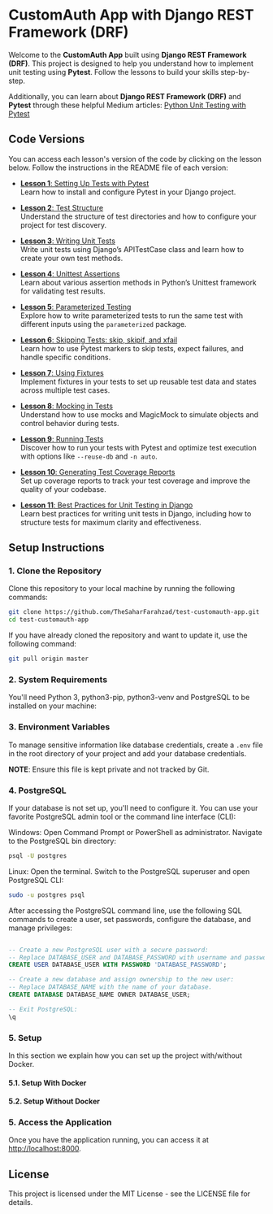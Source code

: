 # CustomAuth App with Django REST Framework (DRF)

Welcome to the **CustomAuth App** built using **Django REST Framework (DRF)**. This project is designed to help you understand how to implement unit testing using **Pytest**. Follow the lessons to build your skills step-by-step.

Additionally, you can learn about **Django REST Framework (DRF)** and **Pytest** through these helpful Medium articles: [Python Unit Testing with Pytest](https://medium.com/@CodeWithSahar/Pytest)


## <a name='CodeVersions'></a>Code Versions

You can access each lesson's version of the code by clicking on the lesson below. Follow the instructions in the README file of each version:

- [**Lesson 1**: Setting Up Tests with Pytest](https://github.com/TheSaharFarahzad/library-app-medium/tree/lesson-1)  
   Learn how to install and configure Pytest in your Django project.

- [**Lesson 2**: Test Structure](https://github.com/TheSaharFarahzad/library-app-medium/tree/lesson-2)  
   Understand the structure of test directories and how to configure your project for test discovery.

- [**Lesson 3**: Writing Unit Tests](https://github.com/TheSaharFarahzad/library-app-medium/tree/lesson-3)  
   Write unit tests using Django’s APITestCase class and learn how to create your own test methods.

- [**Lesson 4**: Unittest Assertions](https://github.com/TheSaharFarahzad/library-app-medium/tree/lesson-4)  
   Learn about various assertion methods in Python’s Unittest framework for validating test results.

- [**Lesson 5**: Parameterized Testing](https://github.com/TheSaharFarahzad/library-app-medium/tree/lesson-5)  
   Explore how to write parameterized tests to run the same test with different inputs using the `parameterized` package.

- [**Lesson 6**: Skipping Tests: skip, skipif, and xfail](https://github.com/TheSaharFarahzad/library-app-medium/tree/lesson-6)  
   Learn how to use Pytest markers to skip tests, expect failures, and handle specific conditions.

- [**Lesson 7**: Using Fixtures](https://github.com/TheSaharFarahzad/library-app-medium/tree/lesson-7)  
   Implement fixtures in your tests to set up reusable test data and states across multiple test cases.

- [**Lesson 8**: Mocking in Tests](https://github.com/TheSaharFarahzad/library-app-medium/tree/lesson-8)  
   Understand how to use mocks and MagicMock to simulate objects and control behavior during tests.

- [**Lesson 9**: Running Tests](https://github.com/TheSaharFarahzad/library-app-medium/tree/lesson-9)  
   Discover how to run your tests with Pytest and optimize test execution with options like `--reuse-db` and `-n auto`.

- [**Lesson 10**: Generating Test Coverage Reports](https://github.com/TheSaharFarahzad/library-app-medium/tree/lesson-10)  
   Set up coverage reports to track your test coverage and improve the quality of your codebase.

- [**Lesson 11**: Best Practices for Unit Testing in Django](https://github.com/TheSaharFarahzad/library-app-medium/tree/lesson-11)  
   Learn best practices for writing unit tests in Django, including how to structure tests for maximum clarity and effectiveness.


## <a name='SetupInstructions'></a>Setup Instructions

### 1. <a name='CloneTheRepository'></a>Clone the Repository

Clone this repository to your local machine by running the following commands:

```bash
git clone https://github.com/TheSaharFarahzad/test-customauth-app.git
cd test-customauth-app
```

If you have already cloned the repository and want to update it, use the following command:

```bash
git pull origin master
```

### 2. <a name='SystemRequirements'></a>System Requirements

You'll need Python 3, python3-pip, python3-venv and PostgreSQL to be installed on your machine:


### 3. <a name='EnvironmentVariables'></a>Environment Variables

To manage sensitive information like database credentials, create a `.env` file in the root directory of your project and add your database credentials.

**NOTE**: Ensure this file is kept private and not tracked by Git.


### 4. <a name='PostgreSQL'></a>PostgreSQL

If your database is not set up, you'll need to configure it. You can use your favorite PostgreSQL admin tool or the command line interface (CLI):

Windows:
Open Command Prompt or PowerShell as administrator. Navigate to the PostgreSQL bin directory:
```bash
psql -U postgres
```

Linux:
Open the terminal. Switch to the PostgreSQL superuser and open PostgreSQL CLI:
```bash
sudo -u postgres psql
```

After accessing the PostgreSQL command line, use the following SQL commands to create a user, set passwords, configure the database, and manage privileges:

```sql

-- Create a new PostgreSQL user with a secure password:
-- Replace DATABASE_USER and DATABASE_PASSWORD with username and password in .env file.
CREATE USER DATABASE_USER WITH PASSWORD 'DATABASE_PASSWORD';

-- Create a new database and assign ownership to the new user:
-- Replace DATABASE_NAME with the name of your database.
CREATE DATABASE DATABASE_NAME OWNER DATABASE_USER;

-- Exit PostgreSQL:
\q

```

### 5. <a name='Setup'></a>Setup

In this section we explain how you can set up the project with/without Docker.

#### 5.1. <a name='SetupWithDocker'></a>Setup With Docker

#### 5.2. <a name='SetupWithoutDocker'></a>Setup Without Docker

### 5. <a name='AccessTheApplication'></a>Access the Application

Once you have the application running, you can access it at [http://localhost:8000](http://localhost:8000).

## License

This project is licensed under the MIT License - see the LICENSE file for details.
